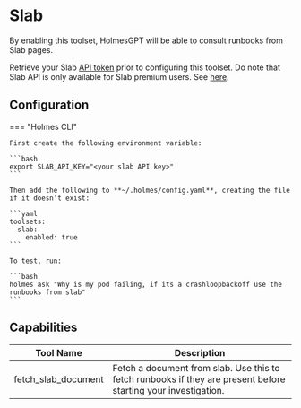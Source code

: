 # Slab

By enabling this toolset, HolmesGPT will be able to consult runbooks from Slab pages.

Retrieve your Slab [API token](https://help.slab.com/en/articles/6545629-developer-tools-api-webhooks) prior to configuring this toolset. Do note that Slab API is only available for Slab premium users. See [here](https://help.slab.com/en/articles/6545629-developer-tools-api-webhooks).

## Configuration

=== "Holmes CLI"

    First create the following environment variable:

    ```bash
    export SLAB_API_KEY="<your slab API key>"
    ```

    Then add the following to **~/.holmes/config.yaml**, creating the file if it doesn't exist:

    ```yaml
    toolsets:
      slab:
        enabled: true
    ```

    To test, run:

    ```bash
    holmes ask "Why is my pod failing, if its a crashloopbackoff use the runbooks from slab"
    ```

## Capabilities

| Tool Name | Description |
|-----------|-------------|
| fetch_slab_document | Fetch a document from slab. Use this to fetch runbooks if they are present before starting your investigation. |
